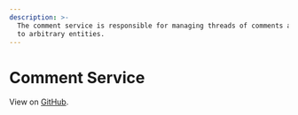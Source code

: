 ```yaml
---
description: >-
  The comment service is responsible for managing threads of comments attached
  to arbitrary entities.
---
```


# Comment Service

View on [GitHub](https://github.com/TripHub/comment-service).

